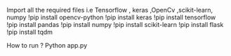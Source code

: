 Import all the required files i.e Tensorflow , keras ,OpenCv ,scikit-learn, numpy
!pip install opencv-python
!pip install keras
!pip install tensorflow
!pip install pandas
!pip install numpy
!pip install scikit-learn
!pip install flask
!pip install tqdm

How to run ?
Python app.py
